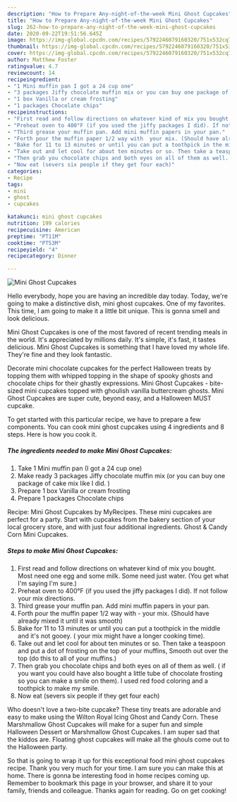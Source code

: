 ```yaml
---
description: "How to Prepare Any-night-of-the-week Mini Ghost Cupcakes"
title: "How to Prepare Any-night-of-the-week Mini Ghost Cupcakes"
slug: 262-how-to-prepare-any-night-of-the-week-mini-ghost-cupcakes
date: 2020-09-22T19:51:56.645Z
image: https://img-global.cpcdn.com/recipes/5792246079160320/751x532cq70/mini-ghost-cupcakes-recipe-main-photo.jpg
thumbnail: https://img-global.cpcdn.com/recipes/5792246079160320/751x532cq70/mini-ghost-cupcakes-recipe-main-photo.jpg
cover: https://img-global.cpcdn.com/recipes/5792246079160320/751x532cq70/mini-ghost-cupcakes-recipe-main-photo.jpg
author: Matthew Foster
ratingvalue: 4.7
reviewcount: 14
recipeingredient:
- "1 Mini muffin pan I got a 24 cup one"
- "3 packages Jiffy chocolate muffin mix or you can buy one package of cake mix like I did "
- "1 box Vanilla or cream frosting"
- "1 packages Chocolate chips"
recipeinstructions:
- "First read and follow directions on whatever kind of mix you bought. Most need one egg and some milk. Some need just water. (You get what I&#39;m saying I&#39;m sure.)"
- "Preheat oven to 400°F (if you used the jiffy packages I did). If not follow your mix directions."
- "Third grease your muffin pan. Add mini muffin papers in your pan."
- "Forth pour the muffin paper 1/2 way with  your mix. (Should have already mixed it until it was smooth)"
- "Bake for 11 to 13 minutes or until you can put a toothpick in the middle and it&#39;s not gooey. ( your mix might have a longer cooking time)."
- "Take out and let cool for about ten minutes or so. Then take a teaspoon and put a dot of frosting on the top of your muffins, Smooth out over the top (do this to all of your muffins.)"
- "Then grab you chocolate chips and both eyes on all of them as well. ( if you want you could have also bought a little tube of chocolate frosting so you can make a smile on them). I used red food coloring and a toothpick to make my smile."
- "Now eat (severs six people if they get four each)"
categories:
- Recipe
tags:
- mini
- ghost
- cupcakes

katakunci: mini ghost cupcakes 
nutrition: 199 calories
recipecuisine: American
preptime: "PT11M"
cooktime: "PT53M"
recipeyield: "4"
recipecategory: Dinner

---
```



![Mini Ghost Cupcakes](https://img-global.cpcdn.com/recipes/5792246079160320/751x532cq70/mini-ghost-cupcakes-recipe-main-photo.jpg)

Hello everybody, hope you are having an incredible day today. Today, we're going to make a distinctive dish, mini ghost cupcakes. One of my favorites. This time, I am going to make it a little bit unique. This is gonna smell and look delicious.

Mini Ghost Cupcakes is one of the most favored of recent trending meals in the world. It's appreciated by millions daily. It's simple, it's fast, it tastes delicious. Mini Ghost Cupcakes is something that I have loved my whole life. They're fine and they look fantastic.

Decorate mini chocolate cupcakes for the perfect Halloween treats by topping them with whipped topping in the shape of spooky ghosts and chocolate chips for their ghastly expressions. Mini Ghost Cupcakes - bite-sized mini cupcakes topped with ghoulish vanilla buttercream ghosts. Mini Ghost Cupcakes are super cute, beyond easy, and a Halloween MUST cupcake.


To get started with this particular recipe, we have to prepare a few components. You can cook mini ghost cupcakes using 4 ingredients and 8 steps. Here is how you cook it.

<!--inarticleads1-->

##### The ingredients needed to make Mini Ghost Cupcakes:

1. Take 1 Mini muffin pan (I got a 24 cup one)
1. Make ready 3 packages Jiffy chocolate muffin mix (or you can buy one package of cake mix like I did. )
1. Prepare 1 box Vanilla or cream frosting
1. Prepare 1 packages Chocolate chips


Recipe: Mini Ghost Cupcakes by MyRecipes. These mini cupcakes are perfect for a party. Start with cupcakes from the bakery section of your local grocery store, and with just four additional ingredients. Ghost &amp; Candy Corn Mini Cupcakes. 

<!--inarticleads2-->

##### Steps to make Mini Ghost Cupcakes:

1. First read and follow directions on whatever kind of mix you bought. Most need one egg and some milk. Some need just water. (You get what I&#39;m saying I&#39;m sure.)
1. Preheat oven to 400°F (if you used the jiffy packages I did). If not follow your mix directions.
1. Third grease your muffin pan. Add mini muffin papers in your pan.
1. Forth pour the muffin paper 1/2 way with  - your mix. (Should have already mixed it until it was smooth)
1. Bake for 11 to 13 minutes or until you can put a toothpick in the middle and it&#39;s not gooey. ( your mix might have a longer cooking time).
1. Take out and let cool for about ten minutes or so. Then take a teaspoon and put a dot of frosting on the top of your muffins, Smooth out over the top (do this to all of your muffins.)
1. Then grab you chocolate chips and both eyes on all of them as well. ( if you want you could have also bought a little tube of chocolate frosting so you can make a smile on them). I used red food coloring and a toothpick to make my smile.
1. Now eat (severs six people if they get four each)


Who doesn&#39;t love a two-bite cupcake? These tiny treats are adorable and easy to make using the Wilton Royal Icing Ghost and Candy Corn. These Marshmallow Ghost Cupcakes will make for a super fun and simple Halloween Dessert or Marshmallow Ghost Cupcakes. I am super sad that the kiddos are. Floating ghost cupcakes will make all the ghouls come out to the Halloween party. 

So that is going to wrap it up for this exceptional food mini ghost cupcakes recipe. Thank you very much for your time. I am sure you can make this at home. There is gonna be interesting food in home recipes coming up. Remember to bookmark this page in your browser, and share it to your family, friends and colleague. Thanks again for reading. Go on get cooking!
